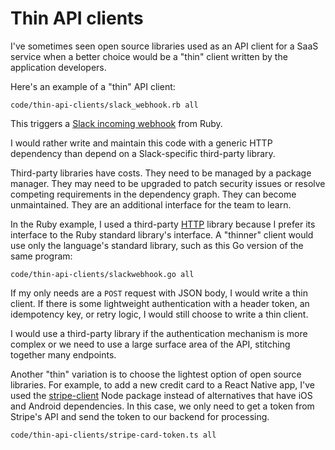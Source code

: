 # Thin API clients

I've sometimes seen open source libraries
used as an API client for a SaaS service
when a better choice would be
a "thin" client written by the application developers.

Here's an example of a "thin" API client:

```embed
code/thin-api-clients/slack_webhook.rb all
```

This triggers a
[Slack incoming webhook](https://slack.com/apps/A0F7XDUAZ-incoming-webhooks)
from Ruby.

I would rather write and maintain this code
with a generic HTTP dependency
than depend on a Slack-specific third-party library.

Third-party libraries have costs.
They need to be managed by a package manager.
They may need to be upgraded to patch security issues
or resolve competing requirements in the dependency graph.
They can become unmaintained.
They are an additional interface for the team to learn.

In the Ruby example,
I used a third-party [HTTP](https://github.com/httprb/http) library
because I prefer its interface to the Ruby standard library's interface.
A "thinner" client would use only the language's standard library,
such as this Go version of the same program:

```embed
code/thin-api-clients/slackwebhook.go all
```

If my only needs are a `POST` request with JSON body,
I would write a thin client.
If there is some lightweight authentication with a header token,
an idempotency key, or retry logic,
I would still choose to write a thin client.

I would use a third-party library if the authentication mechanism
is more complex or we need to use a large surface area of the API,
stitching together many endpoints.

Another "thin" variation is
to choose the lightest option of open source libraries.
For example, to add a new credit card to a React Native app, I've used the
[stripe-client](https://www.npmjs.com/package/stripe-client) Node package
instead of alternatives that have iOS and Android dependencies.
In this case, we only need to get a token from Stripe's API
and send the token to our backend for processing.

```embed
code/thin-api-clients/stripe-card-token.ts all
```
